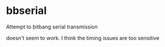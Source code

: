 # bbserial

Attempt to bitbang serial transmission

doesn't seem to work. I think the timing issues are too sensitive

